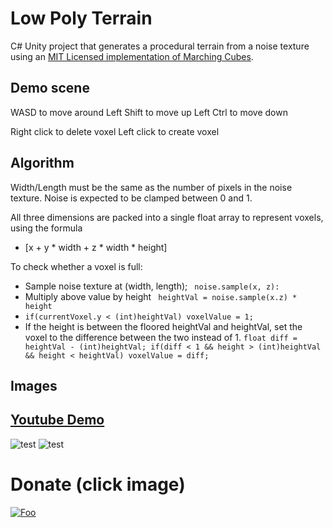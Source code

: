 # Low Poly Terrain

C# Unity project that generates a procedural terrain from a noise texture using an [MIT Licensed implementation of Marching Cubes](https://github.com/Scrawk/Marching-Cubes).

## Demo scene
WASD to move around
Left Shift to move up
Left Ctrl to move down

Right click to delete voxel
Left click to create voxel

## Algorithm

Width/Length must be the same as the number of pixels in the noise texture.
Noise is expected to be clamped between 0 and 1.

All three dimensions are packed into a single float array to represent voxels, using the formula 
- [x + y * width + z * width * height]

To check whether a voxel is full:

- Sample noise texture at (width, length); ``` noise.sample(x, z):```
- Multiply above value by height ``` heightVal = noise.sample(x.z) * height```
- ```if(currentVoxel.y < (int)heightVal) voxelValue = 1;```
- If the height is between the floored heightVal and heightVal, set the voxel to the difference between the two instead of 1.
```float diff = heightVal - (int)heightVal; if(diff < 1 && height > (int)heightVal && height < heightVal) voxelValue = diff;```

## Images
## [Youtube Demo](https://www.youtube.com/watch?v=6rcKqbRc4lY)

![test](Renders/Image0.png)
![test](Renders/Image1.png)

# Donate (click image)

[![Foo](Renders/coffee.png)](https://www.buymeacoffee.com/ZcRuWpUBf)


